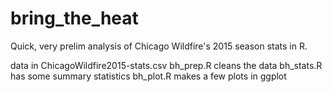 # bring_the_heat

Quick, very prelim analysis of Chicago Wildfire's 2015 season stats in R.

data in ChicagoWildfire2015-stats.csv
bh_prep.R cleans the data
bh_stats.R has some summary statistics
bh_plot.R makes a few plots in ggplot
